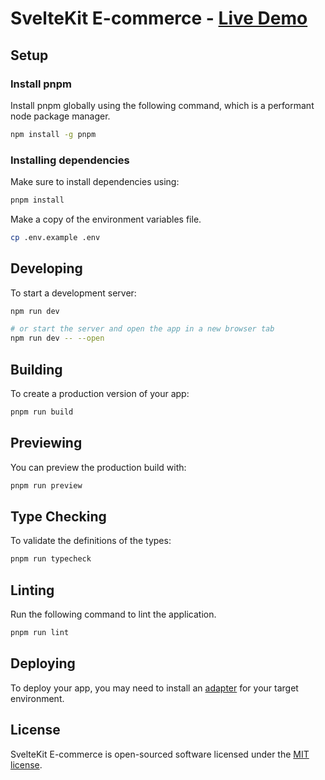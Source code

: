 # SvelteKit E-commerce - [Live Demo](https://sveltekit-ecommerce-livelink.vercel.app)

## Setup

### Install pnpm

Install pnpm globally using the following command, which is a performant node package manager.

```sh
npm install -g pnpm
```

### Installing dependencies

Make sure to install dependencies using:

```sh
pnpm install
```

Make a copy of the environment variables file.

```bash
cp .env.example .env
```

## Developing

To start a development server:

```bash
npm run dev

# or start the server and open the app in a new browser tab
npm run dev -- --open
```

## Building

To create a production version of your app:

```bash
pnpm run build
```

## Previewing

You can preview the production build with:

```sh
pnpm run preview
```

## Type Checking

To validate the definitions of the types:

```bash
pnpm run typecheck
```

## Linting

Run the following command to lint the application.

```bash
pnpm run lint
```

## Deploying

To deploy your app, you may need to install an [adapter](https://kit.svelte.dev/docs/adapters) for your target environment.

## License

SvelteKit E-commerce is open-sourced software licensed under the [MIT license](https://opensource.org/licenses/MIT).
